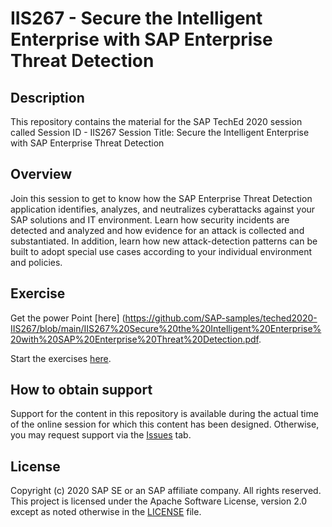 # IIS267 - Secure the Intelligent Enterprise with SAP Enterprise Threat Detection

## Description

This repository contains the material for the SAP TechEd 2020 session called Session ID - IIS267 
Session Title:
Secure the Intelligent Enterprise with SAP Enterprise Threat Detection

## Overview

Join this session to get to know how the SAP Enterprise Threat Detection application identifies, analyzes, and neutralizes cyberattacks against your SAP solutions and IT environment. Learn how security incidents are detected and analyzed and how evidence for an attack is collected and substantiated. In addition, learn how new attack-detection patterns can be built to adopt special use cases according to your individual environment and policies.


## Exercise
Get the power Point [here] (https://github.com/SAP-samples/teched2020-IIS267/blob/main/IIS267%20Secure%20the%20Intelligent%20Enterprise%20with%20SAP%20Enterprise%20Threat%20Detection.pdf.

Start the exercises [here](https://github.com/SAP-samples/teched2020-IIS267/blob/main/SAP_ENTERPRISE_THREAT_DETECTION_Exercises_ETD2_1_HandsOnPartnerWorkshop.pdf).
    

## How to obtain support

Support for the content in this repository is available during the actual time of the online session for which this content has been designed. Otherwise, you may request support via the [Issues](../../issues) tab.

## License
Copyright (c) 2020 SAP SE or an SAP affiliate company. All rights reserved. This project is licensed under the Apache Software License, version 2.0 except as noted otherwise in the [LICENSE](LICENSES/Apache-2.0.txt) file.
